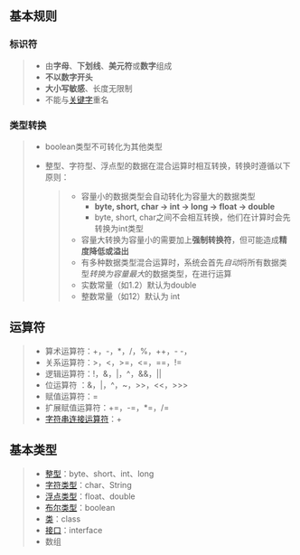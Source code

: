## 基本规则

### 标识符

> - 由**字母**、**下划线**、**美元符**或**数字**组成
> - **不以数字开头**
> - **大小写敏感**、长度无限制
> - 不能与[关键字](keyword.md)重名

### 类型转换

> - boolean类型不可转化为其他类型
>
> - 整型、字符型、浮点型的数据在混合运算时相互转换，转换时遵循以下原则：
>
>   > - 容量小的数据类型会自动转化为容量大的数据类型
>   >   - **byte, short, char -> int -> long -> float -> double**
>   >   - byte, short, char之间不会相互转换，他们在计算时会先转换为int类型
>   > - 容量大转换为容量小的需要加上**强制转换符**，但可能造成**精度降低或溢出**
>   > - 有多种数据类型混合运算时，系统会首先*自动*将所有数据类型*转换为容量最大*的数据类型，在进行运算
>   > - 实数常量（如1.2）默认为double
>   > - 整数常量（如12）默认为 int

## 运算符

> - 算术运算符：+，-，*，/，%，++，- -，
> - 关系运算符：>，<，>=，<=，==，!=
> - 逻辑运算符：!，&，|，^，&&，||
> - 位运算符   ：&，|，^，~，>>，<<，>>>
> - 赋值运算符：=
> - 扩展赋值运算符：+=，-=，*=，/=
> - [字符串连接运算符](StringConnection.md)：+

## 基本类型

> - [整型](int.md)：byte、short、int、long
> - [字符类型](char.md)：char、String
> - [浮点类型](float.md)：float、double
> - [布尔类型](bool.md)：boolean
> - [类](class.md)：class
> - [接口](inter.md)：interface
> - 数组

